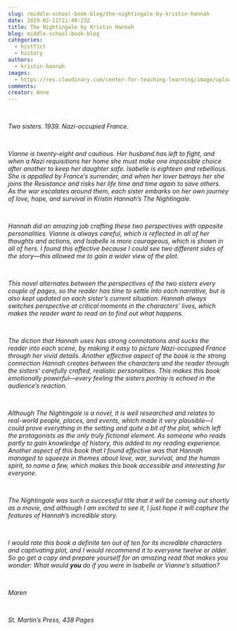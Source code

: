 ```yaml
---
slug: /middle-school-book-blog/the-nightingale-by-kristin-hannah
date: 2019-02-11T11:49:23Z
title: The Nightingale by Kristin Hannah
blog: middle-school-book-blog
categories:
  - histfict
  - history
authors:
  - kristin-hannah
images:
  - https://res.cloudinary.com/center-for-teaching-learning/image/upload/v1659658273/The-Nightingale.jpg.jpg
comments:
creator: Anne
---
```


<div class="wp-block-image"><figure class="alignleft is-resized"/></div>
<!-- /wp:image --><br /><!-- wp:paragraph -->
<p><em>Two sisters. 1939. Nazi-occupied France. </em><em/></p>
<!-- /wp:paragraph --><br /><!-- wp:paragraph -->
<p>Vianne is
twenty-eight and cautious. Her husband has left to fight, and when a Nazi
requisitions her home she must make one impossible choice after another to keep
her daughter safe. Isabelle is eighteen and rebellious. She is appalled by
France’s surrender, and when her lover betrays her she joins the Resistance and
risks her life time and time again to save others. As the war escalates around
them, each sister embarks on her own journey of love, hope, and survival in
Kristin Hannah’s <em>The Nightingale.</em></p>
<!-- /wp:paragraph --><br /><!-- wp:paragraph -->
<p>Hannah did an
amazing job crafting these two perspectives with opposite personalities. Vianne
is always careful, which is reflected in all of her thoughts and actions, and
Isabelle is more courageous, which is shown in all of hers. I found this
effective because I could see two different sides of the story—this allowed me to
gain a wider view of the plot.</p>
<!-- /wp:paragraph --><br /><!-- wp:paragraph -->
<p>This novel
alternates between the perspectives of the two sisters every couple of pages,
so the reader has time to settle into each narrative, but is also kept updated
on each sister’s current situation. Hannah always switches perspective at critical
moments in the characters’ lives, which makes the reader want to read on to
find out what happens. </p>
<!-- /wp:paragraph --><br /><!-- wp:paragraph -->
<p>The diction that Hannah uses has strong connotations and sucks the reader into each scene, by making it easy to picture Nazi-occupied France through her vivid details. Another effective aspect of the book is the strong connection Hannah creates between the characters and the reader through the sisters’ carefully crafted, realistic personalities. This makes this book emotionally powerful—every feeling the sisters portray is echoed in the audience’s reaction.</p>
<!-- /wp:paragraph --><br /><!-- wp:paragraph -->
<p>Although <em>The Nightingale</em> is a novel, it is well researched and relates to real-world people, places, and events, which made it very plausible—I could prove everything in the setting and quite a bit of the plot, which left the protagonists as the only truly fictional element. As someone who reads partly to gain knowledge of history, this added to my reading experience. Another aspect of this book that I found effective was that Hannah managed to squeeze in themes about love, war, survival, and the human spirit, to name a few, which makes this book accessible and interesting for everyone.</p>
<!-- /wp:paragraph --><br /><!-- wp:paragraph -->
<p><em>The Nightingale</em> was such a successful title that it will be coming out shortly as
a movie, and although I am excited to see it, I just hope it will capture the
features of Hannah’s incredible story.  </p>
<!-- /wp:paragraph --><br /><!-- wp:paragraph -->
<p>I would rate this
book a definite ten out of ten for its incredible characters and captivating
plot, and I would recommend it to everyone twelve or older. So go get a copy
and prepare yourself for an amazing read that makes you wonder: What would <strong>you</strong>
do if you were in Isabelle or Vianne’s situation?</p>
<!-- /wp:paragraph --><br /><!-- wp:paragraph -->
<p>Maren</p>
<!-- /wp:paragraph --><br /><!-- wp:paragraph -->
<p>St. Martin’s Press, 438 Pages           </p>
<!-- /wp:paragraph -->
